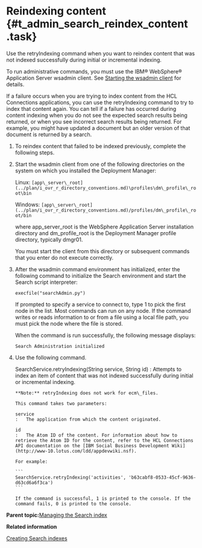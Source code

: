 # Reindexing content {#t_admin_search_reindex_content .task}

Use the retryIndexing command when you want to reindex content that was not indexed successfully during initial or incremental indexing.

To run administrative commands, you must use the IBM® WebSphere® Application Server wsadmin client. See [Starting the wsadmin client](t_admin_wsadmin_starting.md) for details.

If a failure occurs when you are trying to index content from the HCL Connections applications, you can use the retryIndexing command to try to index that content again. You can tell if a failure has occurred during content indexing when you do not see the expected search results being returned, or when you see incorrect search results being returned. For example, you might have updated a document but an older version of that document is returned by a search.

1.  To reindex content that failed to be indexed previously, complete the following steps.
2.  Start the wsadmin client from one of the following directories on the system on which you installed the Deployment Manager:

    Linux: `[app\_server\_root](../plan/i_ovr_r_directory_conventions.md)\profiles\dm\_profile\_root\bin`

    Windows: `[app\_server\_root](../plan/i_ovr_r_directory_conventions.md)/profiles/dm\_profile\_root/bin`

    where app\_server\_root is the WebSphere Application Server installation directory and dm\_profile\_root is the Deployment Manager profile directory, typically dmgr01.

    You must start the client from this directory or subsequent commands that you enter do not execute correctly.

3.  After the wsadmin command environment has initialized, enter the following command to initialize the Search environment and start the Search script interpreter:

    ```
    execfile("searchAdmin.py")
    ```

    If prompted to specify a service to connect to, type 1 to pick the first node in the list. Most commands can run on any node. If the command writes or reads information to or from a file using a local file path, you must pick the node where the file is stored.

    When the command is run successfully, the following message displays:

    ```
    Search Administration initialized
    ```

4.  Use the following command.

    SearchService.retryIndexing\(String service, String id\)
    :   Attempts to index an item of content that was not indexed successfully during initial or incremental indexing.

        **Note:** retryIndexing does not work for ecm\_files.

        This command takes two parameters:

        service
        :   The application from which the content originated.

        id
        :   The Atom ID of the content. For information about how to retrieve the Atom ID for the content, refer to the HCL Connections API documentation on the [IBM Social Business Development Wiki](http://www-10.lotus.com/ldd/appdevwiki.nsf).

        For example:

        ```
        SearchService.retryIndexing('activities', 'b63cabf8-0533-45cf-9636-d63cd6a6f3ca')
        ```

        If the command is successful, 1 is printed to the console. If the command fails, 0 is printed to the console.


**Parent topic:**[Managing the Search index](../admin/c_admin_search_manage_index.md)

**Related information**  


[Creating Search indexes](../admin/c_admin_search_create_indexes.md)

